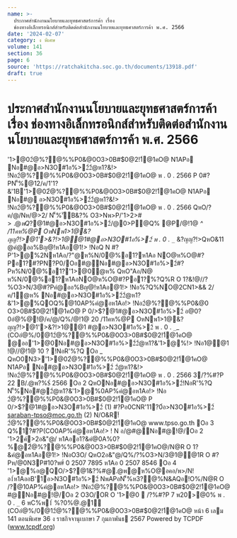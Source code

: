 ```yaml
---
name: >-
  ประกาศสำนักงานนโยบายและยุทธศาสตร์การค้า เรื่อง
  ช่องทางอิเล็กทรอนิกส์สำหรับติดต่อสำนักงานนโยบายและยุทธศาสตร์การค้า พ.ศ. 2566
date: '2024-02-07'
category: ง พิเศษ
volume: 141
section: 36
page: 6
source: 'https://ratchakitcha.soc.go.th/documents/13918.pdf'
draft: true
---
```


# ประกาศสำนักงานนโยบายและยุทธศาสตร์การค้า เรื่อง ช่องทางอิเล็กทรอนิกส์สำหรับติดต่อสำนักงานนโยบายและยุทธศาสตร์การค้า พ.ศ. 2566

'1>@02ํ@%?@%%P0&@0O3>0B#$0@2!1์@1คO@ N1APอ Nอ#@อ>N3O#1อ%>2์2ํ@ห1?&!> !Nอ2ํ@%?@%%P0&@0O3>0B#$0@2!1์@1คO@ พ . 0 . 2566 P 0#?PN'็%@12/ค/1'1?&'1B'1>@02ํ@%?@%%P0&@0O3>0B#$0@2!1์@1คO@ N1APอ Nอ#@ อ>N3O#1อ%>2์2ํ@ห1?&!> !Nอ2ํ@%?@%%P0&@0O3>0B#$0@2!1์@1คO@ พ . 0 . 2566 QหO/?ค/@/Nห/@>2/ N'็%'ัB&?% O3>Nพ>P/'1>2>#$>.@พQ%@1'>&?!>1@@1P 0/>$?@1#@อ>N3O#1อ%>2์/@0>P@Q% @P/@!1@ _^ /11คห%@P OหNพ1>1@&?ญญ?!>@1'>&?!>1@@1#@อ>N3O#1อ%>2์ พ . 0 . `_`_ &?ญญ?!>QหO&11 @คํ@ออ%Bญ@!ห1Aอ@1!> !NอQ N #?P'1>@%2Nห1Aอ/?"@ห%N/0@%อ1?ห1Aอ NO@ห%O@#?Pอ1?#?PN?P0/Oอ#@Nอ#@อ>N3O#1อ%>2์#?Pห%N/0@%อ1?'1>@0ํ@ห% QหO"Aอ/N@ ห%N/0@%อ1?ห1AอNO@ห%O@#?Pอ1?%?Q%R O 1?&!@//?%O3>N/3@#?Pคํ@ออ%Bญ@!ห1Aอ@1!> !Nอ%?Q%NO@2CN1>&& 2/ค/1ํ@ห% Nอ#@อ>N3O#1อ%>2์2ํ@ห1?&'1>@%QOQ%@10AP%คํ@อห1Aอ!> !Nอ2ํ@%?@%%P0&@0 O3>0B#$0@2!1์@1คO@ P 0/>$?@1#@อ>N3O#1อ%>2์ อ@0?0อํ@%@!@/ค/@/Q%/@!1@ 20 /11คห%@P OหNพ1>1@&?ญญ?!>@1'>&?!>1@@1 #@อ>N3O#1อ%>2์ พ . 0 . `_`_ (COอํ@%/0@12ํ@%?@%%P0&@0O3>0B#$0@2!1์@1คO@ @ออ'1>@0Nอ#@อ>N3O#1อ%>2์2ํ@ห1?&'1>@%!> !Nอ1@@1 !@//@!1@ 10 ? !NอR'%?Q Oอ _ QหO0N3>'1>@02ํ@%?@%%P0&@0O3>0B#$0@2!1์@1คO@ N1APอ Nอ#@อ>N3O#1อ%>2์ 2ํ@ห1?&!> !Nอ2ํ@%?@%%P0&@0O3>0B#$0@2!1์@1คO@ พ . 0 . 2566 3/?%#?P 22 B/.@พ?%$์ 2566 Oอ 2 QหONอ#@อ>N3O#1อ%>2์!NอR'%?Q N'็%Nอ#@2ํ@ห1?&'1>@%0AP%คํ@อห1Aอ!> !Nอ 2ํ@%?@%%P0&@0O3>0B#$0@2!1์@1คO@ P 0/>$?@1#@อ>N3O#1อ%>2์ (1) #?Pอ0CNR'11?0์อ>N3O#1อ%>2์ saraban-tpso@moc.go.th (2) N/O&R!์2ํ@%?@%%P0&@0O3>0B#$0@2!1์@1คO@ www.tpso.go.th Oอ 3 Q%1?#?P(CO0AP%คํ@อห1Aอ!> ! N อ/@#@Nอ#@!@/Oอ 2 '1>2ค์>2อ&"@/ ห1Aออ1?&คํ@0A%0?%@2ํ@%?@%%P0&@0O3>0B#$0@2!1์@1คO@/N@R O 1?&คํ@อห1Aอ@1!> !NอO3O/ QหO2อ&"@/Q%/?%O3>N/3@1@@1R O #?Pห/@0N3P#10?พ#์ 0 2507 7895 ห1Aอ 0 2507 8546 Oอ 4 '1>@%อ@QO/>$?@1&?%#@.@พ@ห%O@อคอ/พ>/N!อ1์ห1AออB'1์อ>N3O#1อ%>2์ NพAPอN'็%ห3?@%N&AQอ!O%/N@R O /?@10AP%คํ@อห1Aอ!> !Nอ2ํ@%?@%%P0&@0O3>0B#$0@2!1์@1คO@ #@Nอ#@!@/Oอ 2 O3O/OR O '1>@0  /?%#?P 7 พ20>@0% พ . 0 . `_` 6 พC%พ1์ %?0%@.@1์ (COอํ@%/0@12ํ@%?@%%P0&@0O3>0B#$0@2!1์@1คO@ หน้า 6 เลม 141 ตอนพิเศษ 36 ง ราชกิจจานุเบกษา 7 กุมภาพันธ 2567 Powered by TCPDF (www.tcpdf.org)
